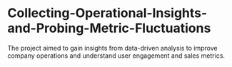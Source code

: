 # Collecting-Operational-Insights-and-Probing-Metric-Fluctuations
The project aimed to gain insights from data-driven analysis to improve company operations and understand user engagement and sales metrics.
